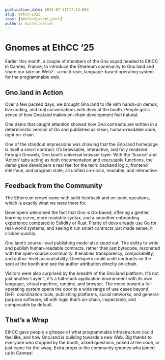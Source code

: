 ```yaml
---
publication_date: 2025-07-21T17:13:00Z
slug: ethcc-2025
tags: [gnoland,event,post]
authors: michelleellen
---
```


# Gnomes at EthCC ‘25

Earlier this month, a couple of members of the Gno squad headed to EthCC in Cannes, France, to introduce the Ethereum community to Gno.land and share our take on Web7—a multi-user, language-based operating system for the programmable web.

## Gno.land in Action

Over a few packed days, we brought Gno.land to life with hands-on demos, live coding, and real conversations with devs at the booth. People got a sense of how Gno.land makes on-chain development feel natural.

One demo that caught attention showed how Gno contracts are written in a deterministic version of Go and published as clean, human-readable code, right on-chain.

One of the standout impressions was showing that the Gno.land homepage is itself a smart contract. It’s browsable, interactive, and fully rendered through Gnoweb, Gno.land’s universal browser layer. With the ‘Source’ and ‘Action’ tabs acting as both documentation and executable functions, the demo gave developers a real feel for the tech: backend logic, frontend interface, and program state, all unified on-chain, readable, and interactive.

## Feedback from the Community

The Ethereum crowd came with solid feedback and on-point questions, which is exactly what we were there for.

Developers welcomed the fact that Gno is Go-based, offering a gentler learning curve, more readable syntax, and a smoother onboarding experience compared to Solidity or Rust. Plenty of devs already use Go for real-world systems, and seeing it run smart contracts just made sense; it clicked quickly.

Gno.land’s source-level publishing model also stood out. The ability to write and publish human-readable contracts, rather than just bytecode, resonated with the open-source community. It enables transparency, composability, and author-level accountability. Developers could audit contracts on the spot at the booth and see the author attribution directly on-chain.

Visitors were also surprised by the breadth of the Gno.land platform. It’s not just another Layer 1, it's a full-stack application environment with its own language, virtual machine, runtime, and browser. The move toward a full operating system opens the door to a wide range of use cases beyond DeFi: coordination tools, publishing platforms, social networks, and general-purpose software, all with logic that’s on-chain, inspectable, and composable by default.

## That’s a Wrap

EthCC gave people a glimpse of what programmable infrastructure could feel like, and how Gno.land is building towards a new Web. Big thanks to everyone who stopped by the booth, asked questions, poked at the code, or just came for the swag. Extra props to the community gnomes who joined us in Cannes!
